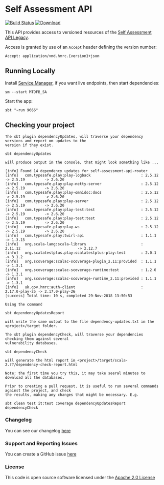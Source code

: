 # Self Assessment API
[![Build Status](https://travis-ci.org/hmrc/self-assessment-api.svg)](https://travis-ci.org/hmrc/self-assessment-api) [ ![Download](https://api.bintray.com/packages/hmrc/releases/self-assessment-api/images/download.svg) ](https://bintray.com/hmrc/releases/self-assessment-api/_latestVersion)

This API provides access to versioned resources of the [Self Assessment API Legacy](https://github.com/hmrc/self-assessment-api-legacy).

Access is granted by use of an `Accept` header defining the version number:

    Accept: application/vnd.hmrc.{version}+json    

## Running Locally

Install [Service Manager](https://github.com/hmrc/service-manager), if you want live endpoints, then start dependencies:

    sm --start MTDFB_SA

Start the app:

    sbt "~run 9666" 

## Checking your project

    The sbt plugin dependencyUpdates, will traverse your dependency versions and report on updates to the 
    version if they exist.

    sbt dependencyUpdates

    will produce output in the console, that might look something like ...
    
    [info] Found 14 dependency updates for self-assessment-api-router
    [info]   com.typesafe.play:play-logback                       : 2.5.12         -> 2.5.19         -> 2.6.20         
    [info]   com.typesafe.play:play-netty-server                  : 2.5.12         -> 2.5.19         -> 2.6.20         
    [info]   com.typesafe.play:play-omnidoc:docs                  : 2.5.12         -> 2.5.19         -> 2.6.20         
    [info]   com.typesafe.play:play-server                        : 2.5.12         -> 2.5.19         -> 2.6.20         
    [info]   com.typesafe.play:play-test:test                     : 2.5.12         -> 2.5.19         -> 2.6.20         
    [info]   com.typesafe.play:play-test:test                     : 2.5.12         -> 2.5.19         -> 2.6.20         
    [info]   com.typesafe.play:play-ws                            : 2.5.12         -> 2.5.19         -> 2.6.20         
    [info]   com.typesafe.play:twirl-api                          : 1.1.1                            -> 1.3.15         
    [info]   org.scala-lang:scala-library                         : 2.11.12                          -> 2.12.7         
    [info]   org.scalatestplus.play:scalatestplus-play:test       : 2.0.1                            -> 3.1.2
    [info]   org.scoverage:scalac-scoverage-plugin_2.11:provided  : 1.1.1                            -> 1.3.1          
    [info]   org.scoverage:scalac-scoverage-runtime:test          : 1.2.0                            -> 1.3.1          
    [info]   org.scoverage:scalac-scoverage-runtime_2.11:provided : 1.1.1                            -> 1.3.1          
    [info]   uk.gov.hmrc:auth-client                              : 2.17.0-play-25 -> 2.17.0-play-26                   
    [success] Total time: 10 s, completed 29-Nov-2018 13:50:53
    
    Using the command 
    
    sbt dependencyUpdatesReport 
    
    will write the same output to the file dependency-updates.txt in the <project>/target folder. 
    
    The sbt plugin dependencyCheck, will traverse your dependencies checking them against several 
    vulnerability databases.
    
    sbt dependencyCheck
    
    will generate the html report in <project>/target/scala-2.??/dependency-check-report.html

    Note: the first time you try this, it may take seeral minutes to download all the databases.
    
    Prior to creating a pull request, it is useful to run several commands against the project, and check 
    the results, making any changes that might be necessary. E.g.

    sbt clean test it:test coverage dependencyUpdatesReport dependencyCheck
    
### Changelog

You can see our changelog [here](https://github.com/hmrc/income-tax-mtd-changelog/wiki)

### Support and Reporting Issues

You can create a GitHub issue [here](https://github.com/hmrc/income-tax-mtd-changelog/issues)

### License

This code is open source software licensed under the [Apache 2.0 License]("http://www.apache.org/licenses/LICENSE-2.0.html")
